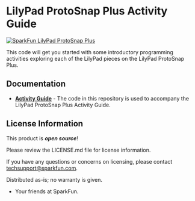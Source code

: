 LilyPad ProtoSnap Plus Activity Guide
========================================

[![SparkFun LilyPad ProtoSnap Plus](https://cdn.sparkfun.com/r/600-600/assets/learn_tutorials/7/1/0/ProtoSnapConnectedtoLaptop.jpg)](https://cdn.sparkfun.com/assets/learn_tutorials/7/1/0/ProtoSnapConnectedtoLaptop.jpg)

This code will get you started with some introductory programming activities exploring each of the LilyPad pieces on the LilyPad ProtoSnap Plus. 

Documentation
--------------
* **[Activity Guide](https://learn.sparkfun.com/tutorials/lilypad-protosnap-plus-activity-guide)** - The code in this repository is used to accompany the LilyPad ProtoSnap Plus Activity Guide.

License Information
-------------------

This product is _**open source**_! 

Please review the LICENSE.md file for license information. 

If you have any questions or concerns on licensing, please contact techsupport@sparkfun.com.

Distributed as-is; no warranty is given.

- Your friends at SparkFun.

_<COLLABORATION CREDIT>_
